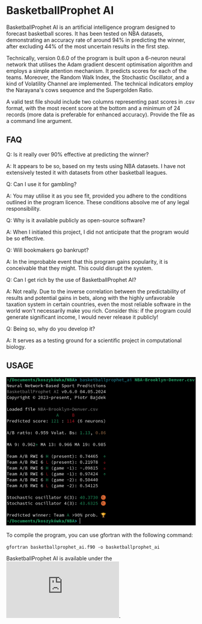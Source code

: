 # BasketballProphet AI

BasketballProphet AI is an artificial intelligence program designed to forecast basketball scores. It has been tested on NBA datasets, demonstrating an accuracy rate of around 94% in predicting the winner, after excluding 44% of the most uncertain results in the first step.

Technically, version 0.6.0 of the program is built upon a 6-neuron neural network that utilises the Adam gradient descent optimisation algorithm and employs a simple attention mechanism. It predicts scores for each of the teams. Moreover, the Random Walk Index, the Stochastic Oscillator, and a kind of Volatility Channel are implemented. The technical indicators employ the Narayana's cows sequence and the Supergolden Ratio.

A valid test file should include two columns representing past scores in .csv format, with the most recent score at the bottom and a minimum of 24 records (more data is preferable for enhanced accuracy). Provide the file as a command line argument.

## FAQ

Q: Is it really over 90% effective at predicting the winner?

A: It appears to be so, based on my tests using NBA datasets. I have not extensively tested it with datasets from other basketball leagues.

Q: Can I use it for gambling?

A: You may utilise it as you see fit, provided you adhere to the conditions outlined in the program licence. These conditions absolve me of any legal responsibility.

Q: Why is it available publicly as open-source software?

A: When I initiated this project, I did not anticipate that the program would be so effective.

Q: Will bookmakers go bankrupt?

A: In the improbable event that this program gains popularity, it is conceivable that they might. This could disrupt the system.

Q: Can I get rich by the use of BasketballProphet AI?

A: Not really. Due to the inverse correlation between the predictability of results and potential gains in bets, along with the highly unfavorable taxation system in certain countries, even the most reliable software in the world won't necessarily make you rich. Consider this: if the program could generate significant income, I would never release it publicly!

Q: Being so, why do you develop it?

A: It serves as a testing ground for a scientific project in computational biology.

## USAGE

![example-1](https://github.com/piotrbajdek/BasketballProphet_AI/blob/main/docs/images/example-1.png?raw=true)

To compile the program, you can use gfortran with the following command:

`gfortran basketballprophet_ai.f90 -o basketballprophet_ai`

BasketballProphet AI is available under the ![BSD 3-Clause No Military License](https://github.com/piotrbajdek/BasketballProphet_AI/blob/main/LICENSE.md).
